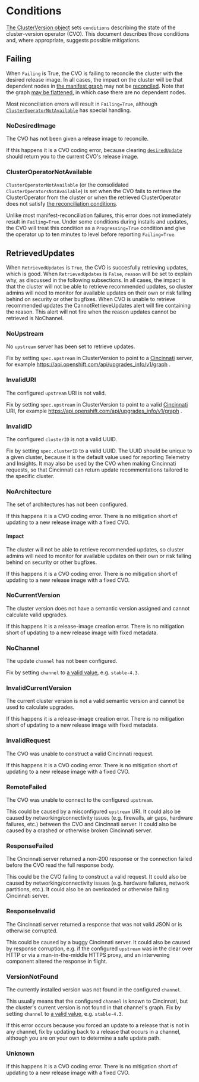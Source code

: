 # Conditions

[The ClusterVersion object](../dev/clusterversion.md) sets `conditions` describing the state of the cluster-version operator (CVO).
This document describes those conditions and, where appropriate, suggests possible mitigations.

## Failing

When `Failing` is True, the CVO is failing to reconcile the cluster with the desired release image.
In all cases, the impact on the cluster will be that dependent nodes in [the manifest graph](reconciliation.md#manifest-graph) may not be [reconciled](reconciliation.md#reconciling-the-graph).
Note that the graph [may be flattened](reconciliation.md#manifest-graph), in which case there are no dependent nodes.

Most reconciliation errors will result in `Failing=True`, although [`ClusterOperatorNotAvailable`](#clusteroperatornotavailable) has special handling.

### NoDesiredImage

The CVO has not been given a release image to reconcile.

If this happens it is a CVO coding error, because clearing [`desiredUpdate`][api-desired-update] should return you to the current CVO's release image.

### ClusterOperatorNotAvailable

`ClusterOperatorNotAvailable` (or the consolidated `ClusterOperatorsNotAvailable`) is set when the CVO fails to retrieve the ClusterOperator from the cluster or when the retrieved ClusterOperator does not satisfy [the reconciliation conditions](reconciliation.md#clusteroperator).

Unlike most manifest-reconciliation failures, this error does not immediately result in `Failing=True`.
Under some conditions during installs and updates, the CVO will treat this condition as a `Progressing=True` condition and give the operator up to ten minutes to level before reporting `Failing=True`.

## RetrievedUpdates

When `RetrievedUpdates` is `True`, the CVO is succesfully retrieving updates, which is good.
When `RetrievedUpdates` is `False`, `reason` will be set to explain why, as discussed in the following subsections.
In all cases, the impact is that the cluster will not be able to retrieve recommended updates, so cluster admins will need to monitor for available updates on their own or risk falling behind on security or other bugfixes.
When CVO is unable to retrieve recommended updates the CannotRetrieveUpdates alert will fire containing the reason. This alert will not fire when the reason updates cannot be retrieved is NoChannel.

### NoUpstream

No `upstream` server has been set to retrieve updates.

Fix by setting `spec.upstream` in ClusterVersion to point to a [Cincinnati][] server, for example https://api.openshift.com/api/upgrades_info/v1/graph .

### InvalidURI

The configured `upstream` URI is not valid.

Fix by setting `spec.upstream` in ClusterVersion to point to a valid [Cincinnati][] URI, for example https://api.openshift.com/api/upgrades_info/v1/graph .

### InvalidID

The configured `clusterID` is not a valid UUID.

Fix by setting `spec.clusterID` to a valid UUID.
The UUID should be unique to a given cluster, because it is the default value used for reporting Telemetry and Insights.
It may also be used by the CVO when making Cincinnati requests, so that Cincinnati can return update recommentations tailored to the specific cluster.

### NoArchitecture

The set of architectures has not been configured.

If this happens it is a CVO coding error.
There is no mitigation short of updating to a new release image with a fixed CVO.

#### Impact

The cluster will not be able to retrieve recommended updates, so cluster admins will need to monitor for available updates on their own or risk falling behind on security or other bugfixes.

If this happens it is a CVO coding error.
There is no mitigation short of updating to a new release image with a fixed CVO.

### NoCurrentVersion

The cluster version does not have a semantic version assigned and cannot calculate valid upgrades.

If this happens it is a release-image creation error.
There is no mitigation short of updating to a new release image with fixed metadata.

### NoChannel

The update `channel` has not been configured.

Fix by setting `channel` to [a valid value][channels], e.g. `stable-4.3`.

### InvalidCurrentVersion

The current cluster version is not a valid semantic version and cannot be used to calculate upgrades.

If this happens it is a release-image creation error.
There is no mitigation short of updating to a new release image with fixed metadata.

### InvalidRequest

The CVO was unable to construct a valid Cincinnati request.

If this happens it is a CVO coding error.
There is no mitigation short of updating to a new release image with a fixed CVO.

### RemoteFailed

The CVO was unable to connect to the configured `upstream`.

This could be caused by a misconfigured `upstream` URI.
It could also be caused by networking/connectivity issues (e.g. firewalls, air gaps, hardware failures, etc.) between the CVO and Cincinnati server.
It could also be caused by a crashed or otherwise broken Cincinnati server.

### ResponseFailed

The Cincinnati server returned a non-200 response or the connection failed before the CVO read the full response body.

This could be the CVO failing to construct a valid request.
It could also be caused by networking/connectivity issues (e.g. hardware failures, network partitions, etc.).
It could also be an overloaded or otherwise failing Cincinnati server.

### ResponseInvalid

The Cincinnati server returned a response that was not valid JSON or is otherwise corrupted.

This could be caused by a buggy Cincinnati server.
It could also be caused by response corruption, e.g. if the configured `upstream` was in the clear over HTTP or via a man-in-the-middle HTTPS proxy, and an intervening component altered the response in flight.

### VersionNotFound

The currently installed version was not found in the configured `channel`.

This usually means that the configured `channel` is known to Cincinnati, but the cluster's current version is not found in that channel's graph.
Fix by setting `channel` to [a valid value][channels], e.g. `stable-4.3`.

If this error occurs because you forced an update to a release that is not in any channel, fix by updating back to a release that occurs in a channel, although you are on your own to determine a safe update path.

### Unknown

If this happens it is a CVO coding error.
There is no mitigation short of updating to a new release image with a fixed CVO.

[api-desired-update]: https://github.com/openshift/api/blob/34f54f12813aaed8822bb5bc56e97cbbfa92171d/config/v1/types_cluster_version.go#L40-L54
[channels]: https://docs.openshift.com/container-platform/4.3/updating/updating-cluster-between-minor.html#understanding-upgrade-channels_updating-cluster-between-minor
[Cincinnati]: https://github.com/openshift/cincinnati/blob/master/docs/design/openshift.md

